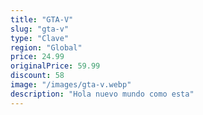 ```yaml
---
title: "GTA-V"
slug: "gta-v"
type: "Clave"
region: "Global"
price: 24.99
originalPrice: 59.99
discount: 58
image: "/images/gta-v.webp"
description: "Hola nuevo mundo como esta"
---
```

